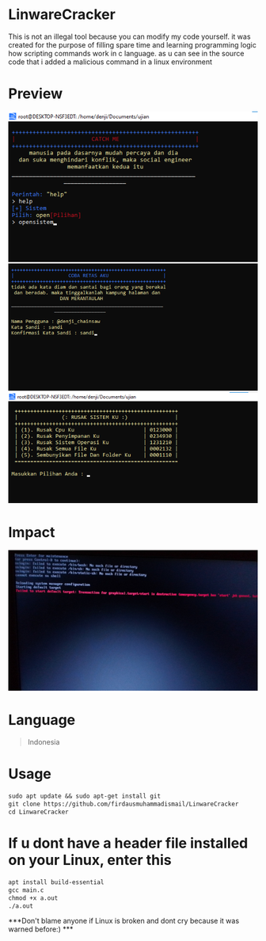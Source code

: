 # LinwareCracker
This is not an illegal tool because you can modify my code yourself. it was created for the purpose of filling spare time and learning programming logic how scripting commands work in c language. as u can see in the source code that i added a malicious command in a linux environment 

# Preview
![No Description About Screen 1](https://raw.githubusercontent.com/firdausmuhammadismail/LinwareCracker/main/sceeen.png)
![No Description About Screen 1](https://raw.githubusercontent.com/firdausmuhammadismail/LinwareCracker/main/screen.png)
![No Description About Screen 1](https://raw.githubusercontent.com/firdausmuhammadismail/LinwareCracker/main/screeneen.png)

# Impact
![No Description About Screen 1](https://raw.githubusercontent.com/firdausmuhammadismail/LinwareCracker/main/dampak.jpg)

# Language
> Indonesia

# Usage 
```
sudo apt update && sudo apt-get install git
git clone https://github.com/firdausmuhammadismail/LinwareCracker
cd LinwareCracker
```
# If u dont have a header file installed on your Linux, enter this
```
apt install build-essential
gcc main.c
chmod +x a.out
./a.out
```
***Don't blame anyone if Linux is broken and dont cry because it was warned before:) ***

